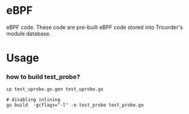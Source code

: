 # eBPF

eBPF code. These code are pre-built eBPF code stored into Tricorder's module
database.

# Usage
### how to build test_probe?
```shell
cp test_uprobe.go.gen test_uprobe.go

# disabling inlining
go build  -gcflags="-l" -o test_probe test_probe.go
```